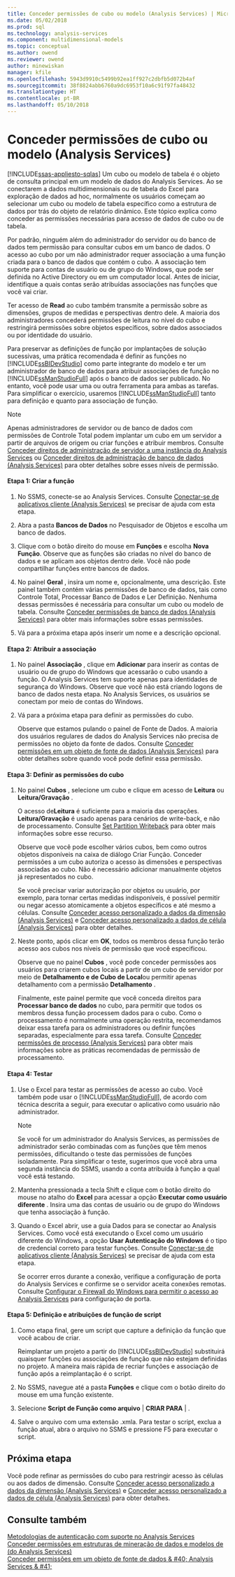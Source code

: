 ```yaml
---
title: Conceder permissões de cubo ou modelo (Analysis Services) | Microsoft Docs
ms.date: 05/02/2018
ms.prod: sql
ms.technology: analysis-services
ms.component: multidimensional-models
ms.topic: conceptual
ms.author: owend
ms.reviewer: owend
author: minewiskan
manager: kfile
ms.openlocfilehash: 5943d9910c5499b92ea1ff927c2dbfb5d072b4af
ms.sourcegitcommit: 38f8824abb6760a9dc6953f10a6c91f97fa48432
ms.translationtype: HT
ms.contentlocale: pt-BR
ms.lasthandoff: 05/10/2018
---
```

# <a name="grant-cube-or-model-permissions-analysis-services"></a>Conceder permissões de cubo ou modelo (Analysis Services)
[!INCLUDE[ssas-appliesto-sqlas](../../includes/ssas-appliesto-sqlas.md)]
  Um cubo ou modelo de tabela é o objeto de consulta principal em um modelo de dados do Analysis Services. Ao se conectarem a dados multidimensionais ou de tabela do Excel para exploração de dados ad hoc, normalmente os usuários começam ao selecionar um cubo ou modelo de tabela específico como a estrutura de dados por trás do objeto de relatório dinâmico. Este tópico explica como conceder as permissões necessárias para acesso de dados de cubo ou de tabela.  
  
 Por padrão, ninguém além do administrador do servidor ou do banco de dados tem permissão para consultar cubos em um banco de dados. O acesso ao cubo por um não administrador requer associação a uma função criada para o banco de dados que contém o cubo. A associação tem suporte para contas de usuário ou de grupo do Windows, que pode ser definida no Active Directory ou em um computador local. Antes de iniciar, identifique a quais contas serão atribuídas associações nas funções que você vai criar.  
  
 Ter acesso de **Read** ao cubo também transmite a permissão sobre as dimensões, grupos de medidas e perspectivas dentro dele. A maioria dos administradores concederá permissões de leitura no nível do cubo e restringirá permissões sobre objetos específicos, sobre dados associados ou por identidade do usuário.  
  
 Para preservar as definições de função por implantações de solução sucessivas, uma prática recomendada é definir as funções no [!INCLUDE[ssBIDevStudio](../../includes/ssbidevstudio-md.md)] como parte integrante do modelo e ter um administrador de banco de dados para atribuir associações de função no [!INCLUDE[ssManStudioFull](../../includes/ssmanstudiofull-md.md)] após o banco de dados ser publicado. No entanto, você pode usar uma ou outra ferramenta para ambas as tarefas. Para simplificar o exercício, usaremos [!INCLUDE[ssManStudioFull](../../includes/ssmanstudiofull-md.md)] tanto para definição e quanto para associação de função.  
  
> [!NOTE]  
>  Apenas administradores de servidor ou de banco de dados com permissões de Controle Total podem implantar um cubo em um servidor a partir de arquivos de origem ou criar funções e atribuir membros. Consulte [Conceder direitos de administração de servidor a uma instância do Analysis Services](../../analysis-services/instances/grant-server-admin-rights-to-an-analysis-services-instance.md) ou [Conceder direitos de administração de banco de dados &#40;Analysis Services&#41;](../../analysis-services/multidimensional-models/grant-database-permissions-analysis-services.md) para obter detalhes sobre esses níveis de permissão.  
  
#### <a name="step-1-create-the-role"></a>Etapa 1: Criar a função  
  
1.  No SSMS, conecte-se ao Analysis Services. Consulte [Conectar-se de aplicativos cliente &#40;Analysis Services&#41;](../../analysis-services/instances/connect-from-client-applications-analysis-services.md) se precisar de ajuda com esta etapa.  
  
2.  Abra a pasta **Bancos de Dados** no Pesquisador de Objetos e escolha um banco de dados.  
  
3.  Clique com o botão direito do mouse em **Funções** e escolha **Nova Função**. Observe que as funções são criadas no nível do banco de dados e se aplicam aos objetos dentro dele. Você não pode compartilhar funções entre bancos de dados.  
  
4.  No painel **Geral** , insira um nome e, opcionalmente, uma descrição. Este painel também contém várias permissões de banco de dados, tais como Controle Total, Processar Banco de Dados e Ler Definição. Nenhuma dessas permissões é necessária para consultar um cubo ou modelo de tabela. Consulte [Conceder permissões de banco de dados &#40;Analysis Services&#41;](../../analysis-services/multidimensional-models/grant-database-permissions-analysis-services.md) para obter mais informações sobre essas permissões.  
  
5.  Vá para a próxima etapa após inserir um nome e a descrição opcional.  
  
#### <a name="step-2-assign-membership"></a>Etapa 2: Atribuir a associação  
  
1.  No painel **Associação** , clique em **Adicionar** para inserir as contas de usuário ou de grupo do Windows que acessarão o cubo usando a função. O Analysis Services tem suporte apenas para identidades de segurança do Windows. Observe que você não está criando logons de banco de dados nesta etapa. No Analysis Services, os usuários se conectam por meio de contas do Windows.  
  
2.  Vá para a próxima etapa para definir as permissões do cubo.  
  
     Observe que estamos pulando o painel de Fonte de Dados. A maioria dos usuários regulares de dados do Analysis Services não precisa de permissões no objeto da fonte de dados. Consulte [Conceder permissões em um objeto de fonte de dados &#40;Analysis Services&#41;](../../analysis-services/multidimensional-models/grant-permissions-on-a-data-source-object-analysis-services.md) para obter detalhes sobre quando você pode definir essa permissão.  
  
#### <a name="step-3-set-cube-permissions"></a>Etapa 3: Definir as permissões do cubo  
  
1.  No painel **Cubos** , selecione um cubo e clique em acesso de **Leitura** ou **Leitura/Gravação** .  
  
     O acesso de**Leitura** é suficiente para a maioria das operações. **Leitura/Gravação** é usado apenas para cenários de write-back, e não de processamento. Consulte [Set Partition Writeback](../../analysis-services/multidimensional-models/set-partition-writeback.md) para obter mais informações sobre esse recurso.  
  
     Observe que você pode escolher vários cubos, bem como outros objetos disponíveis na caixa de diálogo Criar Função. Conceder permissões a um cubo autoriza o acesso às dimensões e perspectivas associadas ao cubo. Não é necessário adicionar manualmente objetos já representados no cubo.  
  
     Se você precisar variar autorização por objetos ou usuário, por exemplo, para tornar certas medidas indisponíveis, é possível permitir ou negar acesso atomicamente a objetos específicos e até mesmo a células. Consulte [Conceder acesso personalizado a dados da dimensão &#40;Analysis Services&#41;](../../analysis-services/multidimensional-models/grant-custom-access-to-dimension-data-analysis-services.md) e [Conceder acesso personalizado a dados de célula &#40;Analysis Services&#41;](../../analysis-services/multidimensional-models/grant-custom-access-to-cell-data-analysis-services.md) para obter detalhes.  
  
2.  Neste ponto, após clicar em **OK**, todos os membros dessa função terão acesso aos cubos nos níveis de permissão que você especificou.  
  
     Observe que no painel **Cubos** , você pode conceder permissões aos usuários para criarem cubos locais a partir de um cubo de servidor por meio de **Detalhamento e de Cubo de Local**ou permitir apenas detalhamento com a permissão **Detalhamento** .  
  
     Finalmente, este painel permite que você conceda direitos para **Processar banco de dados** no cubo, para permitir que todos os membros dessa função processem dados para o cubo. Como o processamento é normalmente uma operação restrita, recomendamos deixar essa tarefa para os administradores ou definir funções separadas, especialmente para essa tarefa. Consulte [Conceder permissões de processo &#40;Analysis Services&#41;](../../analysis-services/multidimensional-models/grant-process-permissions-analysis-services.md) para obter mais informações sobre as práticas recomendadas de permissão de processamento.  
  
#### <a name="step-4-test"></a>Etapa 4: Testar  
  
1.  Use o Excel para testar as permissões de acesso ao cubo. Você também pode usar o [!INCLUDE[ssManStudioFull](../../includes/ssmanstudiofull-md.md)], de acordo com técnica descrita a seguir, para executar o aplicativo como usuário não administrador.  
  
    > [!NOTE]  
    >  Se você for um administrador do Analysis Services, as permissões de administrador serão combinadas com as funções que têm menos permissões, dificultando o teste das permissões de funções isoladamente. Para simplificar o teste, sugerimos que você abra uma segunda instância do SSMS, usando a conta atribuída à função a qual você está testando.  
  
2.  Mantenha pressionada a tecla Shift e clique com o botão direito do mouse no atalho do **Excel** para acessar a opção **Executar como usuário diferente** . Insira uma das contas de usuário ou de grupo do Windows que tenha associação à função.  
  
3.  Quando o Excel abrir, use a guia Dados para se conectar ao Analysis Services. Como você está executando o Excel como um usuário diferente do Windows, a opção **Usar Autenticação do Windows** é o tipo de credencial correto para testar funções. Consulte [Conectar-se de aplicativos cliente &#40;Analysis Services&#41;](../../analysis-services/instances/connect-from-client-applications-analysis-services.md) se precisar de ajuda com esta etapa.  
  
     Se ocorrer erros durante a conexão, verifique a configuração de porta do Analysis Services e confirme se o servidor aceita conexões remotas. Consulte [Configurar o Firewall do Windows para permitir o acesso ao Analysis Services](../../analysis-services/instances/configure-the-windows-firewall-to-allow-analysis-services-access.md) para configuração de porta.  
  
#### <a name="step-5-script-role-definition-and-assignments"></a>Etapa 5: Definição e atribuições de função de script  
  
1.  Como etapa final, gere um script que capture a definição da função que você acabou de criar.  
  
     Reimplantar um projeto a partir do [!INCLUDE[ssBIDevStudio](../../includes/ssbidevstudio-md.md)] substituirá quaisquer funções ou associações de função que não estejam definidas no projeto. A maneira mais rápida de recriar funções e associação de função após a reimplantação é o script.  
  
2.  No SSMS, navegue até a pasta **Funções** e clique com o botão direito do mouse em uma função existente.  
  
3.  Selecione **Script de Função como **arquivo**** | **CRIAR PARA** | .  
  
4.  Salve o arquivo com uma extensão .xmla. Para testar o script, exclua a função atual, abra o arquivo no SSMS e pressione F5 para executar o script.  
  
## <a name="next-step"></a>Próxima etapa  
 Você pode refinar as permissões do cubo para restringir acesso às células ou aos dados de dimensão. Consulte [Conceder acesso personalizado a dados da dimensão &#40;Analysis Services&#41;](../../analysis-services/multidimensional-models/grant-custom-access-to-dimension-data-analysis-services.md) e [Conceder acesso personalizado a dados de célula &#40;Analysis Services&#41;](../../analysis-services/multidimensional-models/grant-custom-access-to-cell-data-analysis-services.md) para obter detalhes.  
  
## <a name="see-also"></a>Consulte também  
 [Metodologias de autenticação com suporte no Analysis Services](../../analysis-services/instances/authentication-methodologies-supported-by-analysis-services.md)   
 [Conceder permissões em estruturas de mineração de dados e modelos de &#40;do Analysis Services&#41;](../../analysis-services/multidimensional-models/grant-permissions-on-data-mining-structures-and-models-analysis-services.md)   
 [Conceder permissões em um objeto de fonte de dados & #40; Analysis Services & #41;](../../analysis-services/multidimensional-models/grant-permissions-on-a-data-source-object-analysis-services.md)  
  
  
